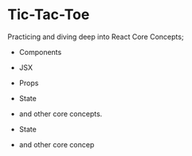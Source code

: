 # Tic-Tac-Toe

Practicing and diving deep into React Core Concepts; 
- Components
- JSX
- Props
- State
- and other core concepts.

- State
- and other core concep




